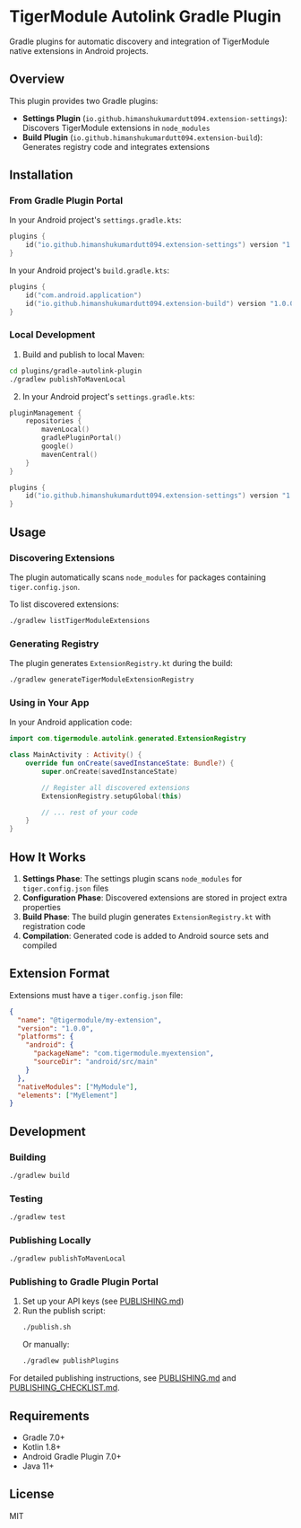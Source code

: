 # TigerModule Autolink Gradle Plugin

Gradle plugins for automatic discovery and integration of TigerModule native extensions in Android projects.

## Overview

This plugin provides two Gradle plugins:

- **Settings Plugin** (`io.github.himanshukumardutt094.extension-settings`): Discovers TigerModule extensions in `node_modules`
- **Build Plugin** (`io.github.himanshukumardutt094.extension-build`): Generates registry code and integrates extensions

## Installation

### From Gradle Plugin Portal

In your Android project's `settings.gradle.kts`:

```kotlin
plugins {
    id("io.github.himanshukumardutt094.extension-settings") version "1.0.0"
}
```

In your Android project's `build.gradle.kts`:

```kotlin
plugins {
    id("com.android.application")
    id("io.github.himanshukumardutt094.extension-build") version "1.0.0"
}
```

### Local Development

1. Build and publish to local Maven:

```bash
cd plugins/gradle-autolink-plugin
./gradlew publishToMavenLocal
```

2. In your Android project's `settings.gradle.kts`:

```kotlin
pluginManagement {
    repositories {
        mavenLocal()
        gradlePluginPortal()
        google()
        mavenCentral()
    }
}

plugins {
    id("io.github.himanshukumardutt094.extension-settings") version "1.0.0"
}
```

## Usage

### Discovering Extensions

The plugin automatically scans `node_modules` for packages containing `tiger.config.json`.

To list discovered extensions:

```bash
./gradlew listTigerModuleExtensions
```

### Generating Registry

The plugin generates `ExtensionRegistry.kt` during the build:

```bash
./gradlew generateTigerModuleExtensionRegistry
```

### Using in Your App

In your Android application code:

```kotlin
import com.tigermodule.autolink.generated.ExtensionRegistry

class MainActivity : Activity() {
    override fun onCreate(savedInstanceState: Bundle?) {
        super.onCreate(savedInstanceState)

        // Register all discovered extensions
        ExtensionRegistry.setupGlobal(this)

        // ... rest of your code
    }
}
```

## How It Works

1. **Settings Phase**: The settings plugin scans `node_modules` for `tiger.config.json` files
2. **Configuration Phase**: Discovered extensions are stored in project extra properties
3. **Build Phase**: The build plugin generates `ExtensionRegistry.kt` with registration code
4. **Compilation**: Generated code is added to Android source sets and compiled

## Extension Format

Extensions must have a `tiger.config.json` file:

```json
{
  "name": "@tigermodule/my-extension",
  "version": "1.0.0",
  "platforms": {
    "android": {
      "packageName": "com.tigermodule.myextension",
      "sourceDir": "android/src/main"
    }
  },
  "nativeModules": ["MyModule"],
  "elements": ["MyElement"]
}
```

## Development

### Building

```bash
./gradlew build
```

### Testing

```bash
./gradlew test
```

### Publishing Locally

```bash
./gradlew publishToMavenLocal
```

### Publishing to Gradle Plugin Portal

1. Set up your API keys (see [PUBLISHING.md](PUBLISHING.md))
2. Run the publish script:
   ```bash
   ./publish.sh
   ```
   Or manually:
   ```bash
   ./gradlew publishPlugins
   ```

For detailed publishing instructions, see [PUBLISHING.md](PUBLISHING.md) and [PUBLISHING_CHECKLIST.md](PUBLISHING_CHECKLIST.md).

## Requirements

- Gradle 7.0+
- Kotlin 1.8+
- Android Gradle Plugin 7.0+
- Java 11+

## License

MIT
